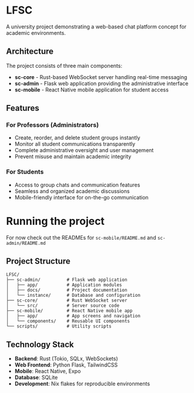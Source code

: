 # LFSC

A university project demonstrating a web-based chat platform concept for academic environments. 

## Architecture

The project consists of three main components:

- **sc-core** - Rust-based WebSocket server handling real-time messaging
- **sc-admin** - Flask web application providing the administrative interface
- **sc-mobile** - React Native mobile application for student access

## Features

### For Professors (Administrators)
- Create, reorder, and delete student groups instantly
- Monitor all student communications transparently
- Complete administrative oversight and user management
- Prevent misuse and maintain academic integrity

### For Students
- Access to group chats and communication features
- Seamless and organized academic discussions
- Mobile-friendly interface for on-the-go communication

# Running the project
For now check out the READMEs for `sc-mobile/README.md` and `sc-admin/README.md`


## Project Structure

```
LFSC/
├── sc-admin/          # Flask web application
│   ├── app/           # Application modules
│   ├── docs/          # Project documentation
│   └── instance/      # Database and configuration
├── sc-core/           # Rust WebSocket server
│   └── src/           # Server source code
├── sc-mobile/         # React Native mobile app
│   ├── app/           # App screens and navigation
│   └── components/    # Reusable UI components
└── scripts/           # Utility scripts
```

## Technology Stack

- **Backend**: Rust (Tokio, SQLx, WebSockets)
- **Web Frontend**: Python Flask, TailwindCSS
- **Mobile**: React Native, Expo
- **Database**: SQLite
- **Development**: Nix flakes for reproducible environments

